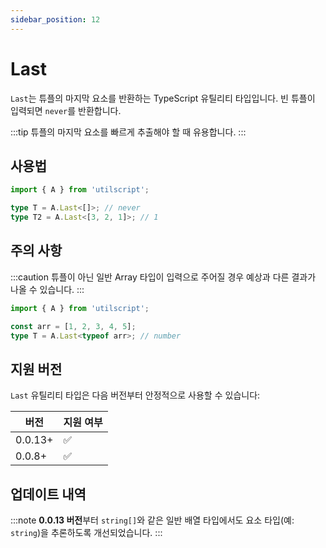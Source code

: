 ```yaml
---
sidebar_position: 12
---
```


# Last

`Last`는 튜플의 마지막 요소를 반환하는 TypeScript 유틸리티 타입입니다. 빈 튜플이 입력되면 `never`를 반환합니다.

:::tip
튜플의 마지막 요소를 빠르게 추출해야 할 때 유용합니다.
:::

## 사용법

```ts
import { A } from 'utilscript';

type T = A.Last<[]>; // never
type T2 = A.Last<[3, 2, 1]>; // 1
```

## 주의 사항

:::caution
튜플이 아닌 일반 Array 타입이 입력으로 주어질 경우 예상과 다른 결과가 나올 수 있습니다.
:::

```ts
import { A } from 'utilscript';

const arr = [1, 2, 3, 4, 5];
type T = A.Last<typeof arr>; // number
```

## 지원 버전

`Last` 유틸리티 타입은 다음 버전부터 안정적으로 사용할 수 있습니다:

| 버전    | 지원 여부 |
| ------- | --------- |
| 0.0.13+ | ✅        |
| 0.0.8+  | ✅        |

## 업데이트 내역

:::note
**0.0.13 버전**부터 `string[]`와 같은 일반 배열 타입에서도 요소 타입(예: `string`)을 추론하도록 개선되었습니다.
:::
